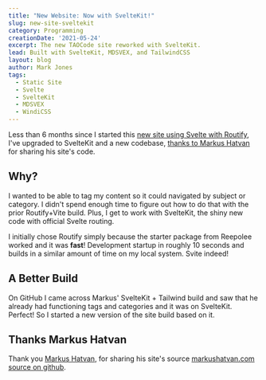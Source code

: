 ```yaml
---
title: "New Website: Now with SvelteKit!"
slug: new-site-sveltekit
category: Programming
creationDate: '2021-05-24'
excerpt: The new TAOCode site reworked with SvelteKit.
lead: Built with SvelteKit, MDSVEX, and TailwindCSS
layout: blog
author: Mark Jones
tags:
  - Static Site
  - Svelte
  - SvelteKit
  - MDSVEX
  - WindiCSS
---
```


Less than 6 months since I started this [new site using Svelte with Routify](/blog/new-site), I've upgraded to SvelteKit and a new codebase, [thanks to Markus Hatvan](#thanks-markus-hatvan) for sharing his site's code.

## Why?

I wanted to be able to tag my content so it could navigated by subject or category. I didn't spend enough time to figure out how to do that with the prior Routify+Vite build. Plus, I get to work with SvelteKit, the shiny new code with official Svelte routing.

I initially chose Routify simply because the starter package from Reepolee worked and it was **fast**! Development startup in roughly 10 seconds and builds in a similar amount of time on my local system. Svite indeed!

## A Better Build

On GitHub I came across Markus' SvelteKit + Tailwind build and saw that he already had functioning tags and categories and it was on SvelteKit. Perfect! So I started a new version of the site build based on it.

## Thanks Markus Hatvan

Thank you [Markus Hatvan](https://markushatvan.com/), for sharing his site's source [markushatvan.com source on github](https://github.com/mhatvan/markushatvan.com).